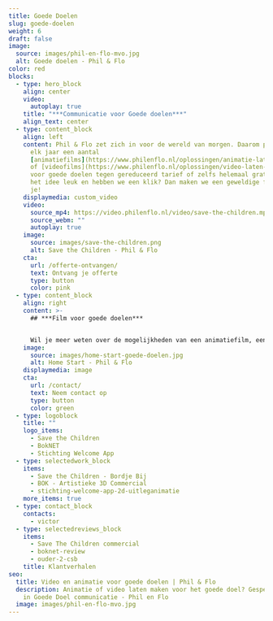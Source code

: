 ```yaml
---
title: Goede Doelen
slug: goede-doelen
weight: 6
draft: false
image:
  source: images/phil-en-flo-mvo.jpg
  alt: Goede doelen - Phil & Flo
color: red
blocks:
  - type: hero_block
    align: center
    video:
      autoplay: true
    title: "***Communicatie voor Goede doelen***"
    align_text: center
  - type: content_block
    align: left
    content: Phil & Flo zet zich in voor de wereld van morgen. Daarom produceren we
      elk jaar een aantal
      [animatiefilms](https://www.philenflo.nl/oplossingen/animatie-laten-maken/)
      of [videofilms](https://www.philenflo.nl/oplossingen/video-laten-maken/)
      voor goede doelen tegen gereduceerd tarief of zelfs helemaal gratis. Is
      het idee leuk en hebben we een klik? Dan maken we een geweldige film voor
      je!
    displaymedia: custom_video
    video:
      source_mp4: https://video.philenflo.nl/video/save-the-children.mp4
      source_webm: ""
      autoplay: true
    image:
      source: images/save-the-children.png
      alt: Save the Children - Phil & Flo
    cta:
      url: /offerte-ontvangen/
      text: Ontvang je offerte
      type: button
      color: pink
  - type: content_block
    align: right
    content: >-
      ## ***Film voor goede doelen***


      Wil je meer weten over de mogelijkheden van een animatiefilm, een [virtuele tour](https://www.philenflo.nl/virtuele-tour/), een [interactieve film](https://www.philenflo.nl/oplossingen/interactieve-video/) of een [persoonlijke film](https://www.philenflo.nl/gepersonaliseerde-video/) voor fondsenwerving, uitleg of begrip? Bel dan met Victor, hij kan je meer vertellen over de oplossingen die wij bieden op het gebied van marketing en communicatie voor goede doelen, **[085 - 2738331](tel:0852738331)**.
    image:
      source: images/home-start-goede-doelen.jpg
      alt: Home Start - Phil & Flo
    displaymedia: image
    cta:
      url: /contact/
      text: Neem contact op
      type: button
      color: green
  - type: logoblock
    title: ""
    logo_items:
      - Save the Children
      - BokNET
      - Stichting Welcome App
  - type: selectedwork_block
    items:
      - Save the Children - Bordje Bij
      - BOK - Artistieke 3D Commercial
      - stichting-welcome-app-2d-uitleganimatie
    more_items: true
  - type: contact_block
    contacts:
      - victor
  - type: selectedreviews_block
    items:
      - Save The Children commercial
      - boknet-review
      - ouder-2-csb
    title: Klantverhalen
seo:
  title: Video en animatie voor goede doelen | Phil & Flo
  description: Animatie of video laten maken voor het goede doel? Gespecialiseerd
    in Goede Doel communicatie - Phil en Flo
  image: images/phil-en-flo-mvo.jpg
---
```

